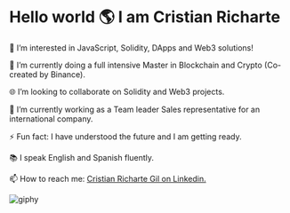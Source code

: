 <h1>Hello world 🌎 I am Cristian Richarte </h1>


👀 I’m interested in JavaScript, Solidity, DApps and Web3 solutions!

🌱 I’m currently doing a full intensive Master in Blockchain and Crypto (Co-created by Binance).

🌐 I’m looking to collaborate on Solidity and Web3 projects.

🔭 I’m currently working as a Team leader Sales representative for an international company.

⚡ Fun fact: I have understood the future and I am getting ready.

📚 I speak English and Spanish fluently.

📫 How to reach me: <a target="_blank" href="https://www.linkedin.com/in/cristian-richarte-gil-2225a5165/"> Cristian Richarte Gil on Linkedin. </a>


![giphy](https://user-images.githubusercontent.com/102038261/173193036-543b239b-0152-4e91-8c01-3ec8fc384c18.gif)
